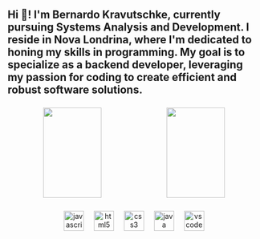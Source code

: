 <h2 align="left">Hi 👋! I'm Bernardo Kravutschke, currently pursuing Systems Analysis and Development. I reside in Nova Londrina, where I'm dedicated to honing my skills in programming. My goal is to specialize as a backend developer, leveraging my passion for coding to create efficient and robust software solutions.</h2>

###

<div align="center">
  <img width="48%" height="180em" src="https://github-readme-stats.vercel.app/api?username=Berkra07&show_icons=true&theme=dracula&include_all_commits=true&count_private=true">
  <img width="48%" height="180em" src="https://github-readme-stats.vercel.app/api/top-langs/?username=Berkra07&theme=dracula&layout=compact"/>
</div>

###

<div align="center">
  <img src="https://cdn.jsdelivr.net/gh/devicons/devicon/icons/javascript/javascript-original.svg" height="40" alt="javascript logo"  />
  <img width="12" />
  <img src="https://cdn.jsdelivr.net/gh/devicons/devicon/icons/html5/html5-original.svg" height="40" alt="html5 logo"  />
  <img width="12" />
  <img src="https://cdn.jsdelivr.net/gh/devicons/devicon/icons/css3/css3-original.svg" height="40" alt="css3 logo"  />
  <img width="12" />
  <img src="https://cdn.jsdelivr.net/gh/devicons/devicon/icons/java/java-original.svg" height="40" alt="java logo"  />
  <img width="12" />
  <img src="https://cdn.jsdelivr.net/gh/devicons/devicon/icons/vscode/vscode-original.svg" height="40" alt="vscode logo"  />
</div>

